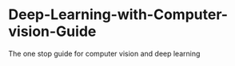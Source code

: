 # Deep-Learning-with-Computer-vision-Guide
The one stop guide for computer vision and deep learning
